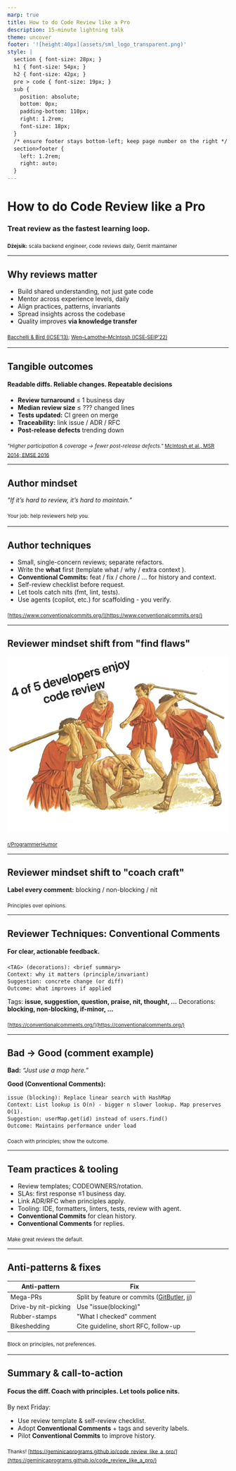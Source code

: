 ```yaml
---
marp: true
title: How to do Code Review like a Pro
description: 15-minute lightning talk
theme: uncover
footer: '![height:40px](assets/sml_logo_transparent.png)'
style: |
  section { font-size: 28px; }
  h1 { font-size: 54px; }
  h2 { font-size: 42px; }
  pre > code { font-size: 19px; }
  sub {
    position: absolute;
    bottom: 0px;
    padding-bottom: 110px;
    right: 1.2rem;
    font-size: 18px;
  }
  /* ensure footer stays bottom-left; keep page number on the right */
  section>footer {
    left: 1.2rem;
    right: auto;
  }
---
```


<!-- Slide 1: Title -->
# How to do Code Review like a Pro
### Treat review as the fastest learning loop.


<sub><b>Dżejsik:</b> scala backend engineer, code reviews daily, Gerrit maintainer</sub>
<!--
Hi, I’m Jacek — hands‑on scala backend engineer, code review daily practitioner, last and NOT least Gerrit maintainer.
Today we're talking about how to do code review like a pro.
The answer is simple: treat review as the fastest learning loop.
Not a gate, not a formality - a learning loop. If we optimize that loop, quality will follow.
-->

---

<!-- paginate: true -->
<!-- Slide 2: Why Reviews Matter -->
## Why reviews matter

- Build shared understanding, not just gate code
- Mentor across experience levels, daily
- Align practices, patterns, invariants
- Spread insights across the codebase
- Quality improves **via knowledge transfer**

<sub>[Bacchelli & Bird (ICSE’13)](https://sback.it/publications/icse2013.pdf); [Wen–Lamothe–McIntosh (ICSE‑SEIP’22)](https://lamothemax.github.io/assets/papers/rwen_icse_2022.pdf)<sub>

<!--
Code review isn't just about catching bugs. It's our best opportunity for knowledge transfer. When a senior developer explains why we chose this architectural pattern during review, that knowledge spreads to the whole team. When we align on practices through review, consistency improves across the codebase. When we share domain insights we break down silos.

Research backs this up. Studies show that code review serves dual purposes: technical quality improvements and knowledge sharing among team members. It is not some imaginary situation described in book: It's mentoring in context, exactly when developers need it. This dual benefit is review's USP.
-->

---

<!-- Slide 3: Tangible outcomes -->
## Tangible outcomes
#### Readable diffs. Reliable changes. Repeatable decisions
- **Review turnaround** ≤ 1 business day
- **Median review size** ≤ ??? changed lines
- **Tests updated:** CI green on merge
- **Traceability:** link issue / ADR / RFC
- **Post-release defects** trending down

<sub>_"Higher participation & coverage → fewer post-release defects."_ [McIntosh et al., MSR 2014; EMSE 2016](https://rebels.cs.uwaterloo.ca/papers/emse2016_mcintosh.pdf)</sub>

<!--
So what does "good review" look like? How it could be measured?

Review turnaround under one business day — keeps developers in flow state, prevents costly context switching.

Median PR size with reasonable amount of changed lines — research and practice show smaller changes get better, faster reviews.

Tests updated and CI green on merge — let automation police correctness baselines so reviews focus on design.

Traceability: every PR links to an issue, ADR, or RFC—makes changes auditable months later.

Post-release defects trending down—the ultimate outcome metric. If defects are dropping, our review process is working.

Evidence matters. Research from McIntosh and colleagues showed that coverage and participation directly correlate with fewer escaped defects. Measure what matters.
-->

---

<!-- Slide 4: Author mindset Shift -->
## Author mindset

_"If it’s hard to review, it’s hard to maintain."_

<sub>Your job: help reviewers help you.<sub>

<!--
As an author, move from “prove it works” to “make it easy to review.”

Many developers approach PRs defensively—here's my code, here's why it's correct, approve it. Wrong mindset. Instead, optimize for reviewer success. Your job is to help reviewers help you. Make it trivial for them to understand context, spot real issues, and provide valuable feedback. This mindset shift reduces the review cycle, keeps participation high and as a result accelerates the entire review cycle.
-->

---

<!-- Slide 5: Author techniques -->
## Author techniques

- Small, single-concern reviews; separate refactors.  
- Write the **what** first (template what / why / extra context ).
- **Conventional Commits:** feat / fix / chore / ... for history and context.
- Self-review checklist before request.
- Let tools catch nits (fmt, lint, tests).
- Use agents (copilot, etc.) for scaffolding - you verify.


<sub>[https://www.conventionalcommits.org/](https://www.conventionalcommits.org/)</sub>

<!--
How do authors make review easy? Six techniques.

First, keep reviews small — one concern per change. A focused diff is a reviewable diff.

Second, use a review description template. Answer: What was changed and why - what is the intent? How should I review this? What tests did you add? What's the rollout plan? This context is gold.

Third, adopt Conventional Commits for clear history. Prefixes like "fix:", "feat:", etc. make git log scannable and enable changelog automation.

Fourth, run a self-review checklist before requesting review. You'll catch issues yourself—don't waste reviewer time on things you could have spotted. Again this can be a team wide checklist that you can collectively build with points like: naming conventions, tests coverage etc...

Fifth, employ IDE and builder to run format, lint, grammar checks and tests (if feasible) locally before review. Don't send broken code. Let CI be a safety net, not the first line of defense.

Sixth, if you company policy allows then use coding agent to scaffold tests or boilerplate function — then you verify correctness. Copilot and others can draft anything from scaffold to fully functioning code parts; you ensure it's right. Never offload the verification part to CI or reviewers.
-->

___

<!-- Slide 6: Reviewer mindset shift from -->
## Reviewer mindset shift from "find flaws"

<style scoped>
img[alt~="center"] {
  display: block;
  margin: 0 auto;
}
</style>
![height:360px center](assets/4of5_enjoy.png)

<sub>[r/ProgrammerHumor](https://www.reddit.com/r/ProgrammerHumor/comments/eftj9g/u_enjoy/)</sub>

---

<!-- Slide 7: Reviewer mindset shift to -->
## Reviewer mindset shift to "coach craft"

**Label every comment:** blocking / non-blocking / nit

<sub>Principles over opinions.</sub>

<!--
As a reviewer, shift from “find flaws” to “coach craft.”

You’re not just a gate; you’re a guide. Always label severity so authors can prioritize: blocking (must fix before merge), nnn-blocking (important but not a show-stopper, can be addressed in follow-up), nit (minor polish).

And explain principles, not just fixes. Buck it up, if needed, with evidence. When you teach the underlying reason — "we use dependency injection here to enable testing" — that's knowledge transfer in action. You're not just fixing this PR; you're leveling up this developer.
-->

---

<!-- Slide 8: Reviewer techniques with Conventional Comments -->
## Reviewer Techniques: Conventional Comments
#### For clear, actionable feedback.

```
<TAG> (decorations): <brief summary>
Context: why it matters (principle/invariant)
Suggestion: concrete change (or diff)
Outcome: what improves if applied
```

Tags: **issue, suggestion, question, praise, nit, thought, ...**
Decorations: **blocking, non-blocking, if-minor, ...**

<sub>[https://conventionalcomments.org/](https://conventionalcomments.org/)</sub>

<!--
Conventional Comments give structure. Tag tells clearly the intent—is this blocking? Context explains the why. Suggestion gives a concrete fix. Outcome shows the benefit. Tie to a principle so decisions are repeatable. Tools like Copilot can draft the diff, but you add context and severity: tools suggest, humans decide on principles.
-->

---

<!-- Slide 9: Bad → Good Comment example -->
## Bad → Good (comment example)
**Bad:** _“Just use a map here.”_

**Good (Conventional Comments):**
```
issue (blocking): Replace linear search with HashMap
Context: List lookup is O(n) - bigger n slower lookup. Map preserves O(1).
Suggestion: userMap.get(id) instead of users.find()
Outcome: Maintains performance under load
```

<sub>Coach with principles; show the outcome.</sub>

<!--
Let’s rewrite a terse, low‑context comment into a coaching comment grounded in principles.

Before: “Just use a map here.”
No rationale, no severity, no guidance, no outcome.

After (Conventional Comments):
issue: Replace linear search with HashMap

Context: List lookup is O(n) and grows with each element added. That is the place to cite/link principles

Suggestion: userMap.get(id) instead of users.find(); preserves O(1)

Outcome: Keeps latency stable under load; fewer timeouts under peak.

Finally, label blocking depending on the SLA risk. Notice how the “why” is explicit, the fix is concrete, and the effect is measurable.
-->

---

<!-- Slide 10: Team practices & tooling -->
## Team practices & tooling

- Review templates; CODEOWNERS/rotation.  
- SLAs: first response ≤1 business day.
- Link ADR/RFC when principles apply.
- Tooling: IDE, formatters, linters, tests, review with agent.
- **Conventional Commits** for clean history.
- **Conventional Comments** for replies.

<sub>Make great reviews the default.</sub>

<!--
Sustainable review culture is a team sport:

Add review description templates to your repository — consistency by default. Use CODEOWNERS or rotation to ensure coverage and boost participation.

Set an SLA: first response within one business day — keeps the momentum.

Link to ADRs or RFCs when you cite a principle — builds institutional memory.

Employ tools: let IDE formatters, linters and unit tests — catch trivial issues before human review. Enable and tune agent (like Copilot) code review on your PRs to draft initial feedback: reviewers still label severity and apply Conventional Comments.

Adopt Conventional Commits for clean history that enables automation and give additional context to reviewer.

Use tools mentioned in the ConventionalComments or create saved replies that follow their format — save time and spread best practices.
-->

---

<!-- Slide 11: Anti-patterns & fixes -->
## Anti-patterns & fixes

| Anti-pattern | Fix |
|--------------|-----|
| Mega-PRs | Split by feature or commits ([GitButler](https://gitbutler.com/), [jj](https://jj-vcs.github.io/jj/latest/)) |
| Drive-by nit-picking | Use "issue(blocking)" |
| Rubber-stamps | "What I checked" comment |
| Bikeshedding | Cite guideline, short RFC, follow-up |

<sub>Block on principles, not preferences.<sub>

<!--
Watch out for four anti-patterns.

Mega‑PRs - overwhelm reviewers. Fix: split by concern and land behind feature flags.

Drive‑by nit-picking without priority wastes time. Fix: batch nits together; focus the rest on principles.

Rubber‑stamps mean no real review happened. Fix: require a short “what I checked” checklist to make review effort visible.

Bikeshedding - endlessly debating trivial style. Fix: cite a guideline, draft a short RFC, agree to follow-up; timebox the thread and move on.

Block on principles, not preferences. Architecture matters. Formatting doesn't.
-->

---

<!-- Slide 12: Summary & call to action -->
## Summary & call-to-action
#### Focus the diff. Coach with principles. Let tools police nits.

<style scoped>
  .left-align {
    text-align: left
  }
</style>
<div class="left-align">By next Friday:</div>

- Use review template & self-review checklist.
- Adopt **Conventional Comments** + tags and severity labels.
- Pilot **Conventional Commits** to improve history.

<sub>Thanks! [https://geminicaprograms.github.io/code_review_like_a_pro/](https://geminicaprograms.github.io/code_review_like_a_pro/)</sub>

<!--
The 3 things that you can carry out of the room:

Focus the diff. Small, well‑explained changes get better feedback.

Coach with principles. Use Conventional Comments to make the “why” explicit.

Let tools police nits. IDE, formatter, linters, CI, and Copilot handle the grind so humans make judgment calls.

By the next Friday, try these moves:

Use the review template and a quick self‑review checklist.

Adopt Conventional Comments with tags and severity decorations.

Pilot Conventional Commits to improve history and give extra context.

Do these, and you’ll make reviews faster, more consistent, and more effective — and your team will level up together. Thank you.
-->